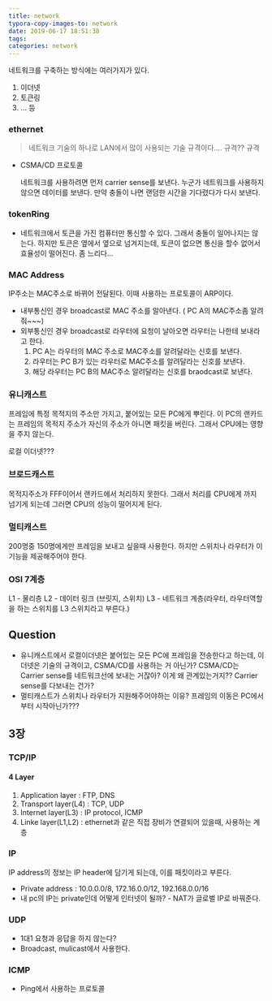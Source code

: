 ```yaml
---
title: network
typora-copy-images-to: network
date: 2019-06-17 18:51:38
tags:
categories: network
---
```


네트워크를 구축하는 방식에는 여러가지가 있다.

1. 이더넷
2. 토큰링
3. … 등

### ethernet

> 네트워크 기술의 하나로 LAN에서 많이 사용되는 기술 규격이다…. 규격?? 규격

- CSMA/CD 프로토콜

  네트워크를 사용하려면 먼저 carrier sense를 보낸다. 누군가 네트워크를 사용하지 않으면 데이터를 보낸다. 만약 충돌이 나면 랜덤한 시간을 기다렸다가 다시 보낸다.

### tokenRing

- 네트워크에서 토큰을 가진 컴퓨터만 통신할 수 있다. 그래서 충돌이 일어나지는 않는다. 하지만 토큰은 옆에서 옆으로 넘겨지는데, 토큰이 없으면 통신을 할수 없어서 효율성이 떨어진다. 좀 느리다...



### MAC Address

IP주소는 MAC주소로 바뀌어 전달된다. 이때 사용하는 프로토콜이 ARP이다.

- 내부통신인 경우 broadcast로 MAC 주소를 알아낸다. ( PC A의 MAC주소좀 알려줘~~~)
- 외부통신인 경우 broadcast로 라우터에 요청이 날아오면 라우터는 나한테 보내라고 한다. 
  1. PC A는 라우터의 MAC 주소로 MAC주소를 알려달라는 신호를 보낸다.
  2. 라우터는 PC B가 있는 라우터로 MAC주소를 알려달라는 신호를 보낸다.
  3. 해당 라우터는 PC B의 MAC주소 알려달라는 신호를 braodcast로 보낸다.



### 유니캐스트

프레임에 특정 목적지의 주소만 가지고, 붙어있는 모든 PC에게 뿌린다. 이 PC의 랜카드는 프레임의 목적지 주소가 자신의 주소가 아니면 패킷을 버린다. 그래서 CPU에는 영향을 주지 않는다.

로컬 이더넷???



### 브로드캐스트

목적지주소가 FFF이어서 랜카드에서 처리하지 못한다. 그래서 처리를 CPU에게 까지 넘기게 되는데 그러면 CPU의 성능이 떨어지게 된다. 



### 멀티캐스트

200명중 150명에게만 프레임을 보내고 싶을때 사용한다. 하지만 스위치나 라우터가 이 기능을 제공해주어야 한다.



### OSI 7계층

L1 - 물리층
L2 - 데이터 링크 (브릿지, 스위치)
L3 - 네트워크 계층(라우터, 라우터역할을 하는 스위치를 L3 스위치라고 부른다.) 

## Question

- 유니캐스트에서 로컬이더넷은 붙어있는 모든 PC에 프레임을 전송한다고 하는데, 이더넷은 기술의 규격이고, CSMA/CD를 사용하는 거 아닌가? CSMA/CD는 Carrier sense를 네트워크선에 보내는 거잖아? 이게 왜 관계있는거지?? Carrier sense를 다보내는 건가?
- 멀티캐스트가 스위치나 라우터가 지원해주어야하는 이유? 프레임의 이동은 PC에서 부터 시작아닌가???



## 3장

### TCP/IP

#### 4 Layer

1. Application layer : FTP, DNS
2. Transport layer(L4) : TCP, UDP
3. Internet layer(L3) : IP protocol, ICMP
4. Linke layer(L1,L2) : ethernet과 같은 직접 장비가 연결되어 있을때, 사용하는 계층



### IP

IP address의 정보는 IP header에 담기게 되는데, 이를 패킷이라고 부른다.

- Private address : 10.0.0.0/8, 172.16.0.0/12, 192.168.0.0/16
- 내 pc의 IP는 private인데 어떻게 인터넷이 될까? - NAT가 글로벌 IP로 바꿔준다.



### UDP

- 1대1 요청과 응답을 하지 않는다?
- Broadcast, mulicast에서 사용한다.



### ICMP

- Ping에서 사용하는 프로토콜





### 



